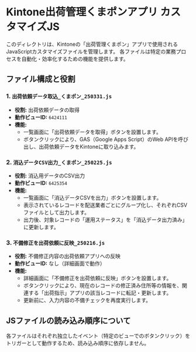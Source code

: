 # Kintone出荷管理くまポンアプリ カスタマイズJS

このディレクトリは、Kintoneの「出荷管理くまポン」アプリで使用されるJavaScriptカスタマイズファイルを管理します。
各ファイルは特定の業務プロセスを自動化・効率化するための機能を提供します。

## ファイル構成と役割

### 1. `出荷依頼データ取込_くまポン_250331.js`
- **役割:** 出荷依頼データの取得
- **動作ビューID:** `6424111`
- **機能:**
    - 一覧画面に「出荷依頼データを取得」ボタンを設置します。
    - ボタンクリックにより、GAS（Google Apps Script）のWeb APIを呼び出し、出荷依頼データをKintoneに取り込みます。

### 2. `消込データCSV出力_くまポン_250225.js`
- **役割:** 消込用データのCSV出力
- **動作ビューID:** `6425354`
- **機能:**
    - 一覧画面に「消込データCSVを出力」ボタンを設置します。
    - 表示されているレコードを配送業者ごとにグループ化し、それぞれCSVファイルとして出力します。
    - 出力後、対象レコードの「運用ステータス」を「消込データ出力済み」に更新します。

### 3. `不備修正を出荷依頼に反映_250216.js`
- **役割:** 不備修正内容の出荷依頼アプリへの反映
- **動作ビューID:** なし（詳細画面で動作）
- **機能:**
    - 詳細画面に「不備修正を出荷依頼に反映」ボタンを設置します。
    - ボタンクリックにより、現在のレコードの修正済み住所等の情報を、関連する「出荷指示」アプリの該当レコードに転記・更新します。
    - 更新前に、入力内容の不備チェックを再度実行します。

## JSファイルの読み込み順序について
各ファイルはそれぞれ独立したイベント（特定のビューでのボタンクリック）をトリガーとして動作するため、読み込み順序に依存しません。
